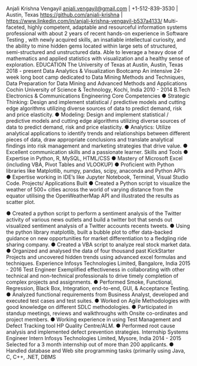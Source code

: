  Anjali Krishna Vengayil
anjali.vengayil@gmail.com  | +1-512-839-3530 | Austin, Texas https://github.com/anjali-krishna  | https://www.linkedin.com/in/anjali-krishna-vengayil-b537a4133/
Multi-faceted, highly competent, adaptable and resourceful information systems professional with about 2 years of recent hands-on experience in Software Testing  , with newly acquired skills, an insatiable intellectual curiosity, and the ability to mine hidden gems located within large sets of structured, semi-structured and unstructured data. Able to leverage a heavy dose of mathematics and applied statistics with visualization and a healthy sense of exploration.
EDUCATION
The University of Texas at Austin, Austin, Texas 2018 - present
Data Analytics & Visualization Bootcamp
An intensive 24-week long boot camp dedicated to Data Mining Methods and Techniques, Data Preparation for Data Mining and Advanced Methods and Applications
Cochin University of Science & Technology, Kochi, India 2010 - 2014 B.Tech Electronics & Communications Engineering
Core Competencies
● Strategic Thinking: Design and implement statistical / predictive models and cutting edge algorithms utilizing diverse sources of data to predict demand, risk and price elasticity.
● Modeling: Design and implement statistical / predictive models and cutting edge algorithms utilizing diverse sources of data to predict demand, risk and price elasticity.
● Analytics: Utilize analytical applications to identify trends and relationships between different pieces of data, draw appropriate conclusions and translate analytical findings into risk management and marketing strategies that drive value.
● Excellent communication skills and a passionate learner.
Skills and Tools
● Expertise in Python, R, MySQL, HTML/CSS
● Mastery of Microsoft Excel (including VBA, Pivot Tables and VLOOKUP)
● Proficient with Python libraries like Matplotlib, numpy, pandas, scipy, anaconda and
Python API’s
● Expertise working in IDE’s like Jupyter Notebook, Terminal, Visual Studio Code.
Projects/ Applications Built
● Created a Python script to visualize the weather of 500+ cities across the world of varying distance from the equator utilising the OpenWeatherMap API and illustrated the results as scatter plot.
   
 ● Created a python script to perform a sentiment analysis of the Twitter activity of various news outlets and build a twitter bot that sends out visualized sentiment analysis of a Twitter accounts recents tweets.
● Using the python library matplotlib, built a bubble plot to offer data-backed guidance on new opportunities for market differentiation to a fledgling ride sharing company.
● Created a VBA script to analyze real stock market data.
● Organized and analysed the data of four thousand past KickStarter Projects and
uncovered hidden trends using advanced excel formulas and techniques.
Experience
Infosys Technologies Limited, Bangalore, India 2015 - 2016
Test Engineer
Exemplified effectiveness in collaborating with other technical and non-technical professionals to drive timely completion of complex projects and assignments.
● Performed Smoke, Functional, Regression, Black Box, Integration, end-to-end, GUI, & Acceptance Testing.
● Analyzed functional requirements from Business Analyst, developed and executed test cases and test suites.
● Worked on Agile Methodologies with good knowledge on different SDLC methodologies.
● Participated in standup meetings, reviews and walkthroughs with Onsite co-ordinates
and project members.
● Working experience in using Test Management and Defect Tracking tool HP Quality
Centre/ALM.
● Performed root cause analysis and implemented defect prevention strategies.
Internship
Systems Engineer Intern
Infosys Technologies Limited, Mysore, India 2014 - 2015 Selected for a 3 month internship out of more than 200 applicants.
● Handled database and Web site programming tasks (primarily using Java, C, C++, .NET, DBMS
